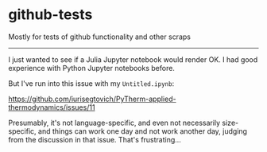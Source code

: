 # github-tests
Mostly for tests of github functionality and other scraps

---

I just wanted to see if a Julia Jupyter notebook would render OK. I had good experience with Python Jupyter notebooks before.

But I've run into this issue with my `Untitled.ipynb`:

https://github.com/iurisegtovich/PyTherm-applied-thermodynamics/issues/11

Presumably, it's not language-specific, and even not necessarily size-specific, and things can work one day and not work another day, judging from the discussion in that issue. That's frustrating...

